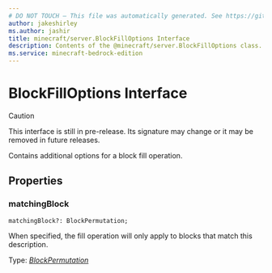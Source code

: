 ```yaml
---
# DO NOT TOUCH — This file was automatically generated. See https://github.com/mojang/minecraftapidocsgenerator to modify descriptions, examples, etc.
author: jakeshirley
ms.author: jashir
title: minecraft/server.BlockFillOptions Interface
description: Contents of the @minecraft/server.BlockFillOptions class.
ms.service: minecraft-bedrock-edition
---
```

# BlockFillOptions Interface

> [!CAUTION]
> This interface is still in pre-release.  Its signature may change or it may be removed in future releases.

Contains additional options for a block fill operation.

## Properties

### **matchingBlock**
`matchingBlock?: BlockPermutation;`

When specified, the fill operation will only apply to blocks that match this description.

Type: [*BlockPermutation*](BlockPermutation.md)
